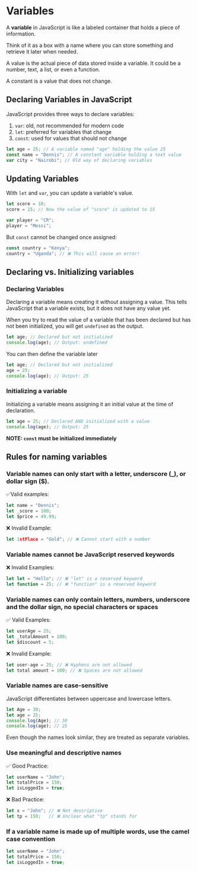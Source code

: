 # Variables

A **variable** in JavaScript is like a labeled container that holds a piece of information.

Think of it as a box with a name where you can store something and retrieve it later when needed.

A value is the actual piece of data stored inside a variable. It could be a number, text, a list, or even a function.

A constant is a value that does not change.

## Declaring Variables in JavaScript

JavaScript provides three ways to declare variables:

1. `var`: old, not recommended for modern code
2. `let`: preferred for variables that change
3. `const`: used for values that should not change

```JavaScript
let age = 25; // A variable named "age" holding the value 25
const name = "Dennis"; // A constant variable holding a text value
var city = "Nairobi"; // Old way of declaring variables
```

## Updating Variables

With `let` and `var`, you can update a variable's value.

```JavaScript
let score = 10;
score = 15; // Now the value of "score" is updated to 15

var player = "CR";
player = "Messi";
```

But `const` cannot be changed once assigned:

```JavaScript
const country = "Kenya";
country = "Uganda"; // ❌ This will cause an error!
```

## Declaring vs. Initializing variables

### Declaring Variables

Declaring a variable means creating it without assigning a value. This tells JavaScript that a variable exists,
but it does not have any value yet.

When you try to read the value of a variable that has been declared but has not been initialized, you will
get `undefined` as the output.

```JavaScript
let age; // Declared but not initialized
console.log(age); // Output: undefined
```

You can then define the variable later

```JavaScript
let age; // Declared but not initialized
age = 25;
console.log(age); // Output: 25
```

### Initializing a variable

Initializing a variable means assigning it an initial value at the time of declaration.

```JavaScript
let age = 25; // Declared AND initialized with a value
console.log(age); // Output: 25
```

**NOTE: `const` must be initialized immediately**

## Rules for naming variables
### Variable names can only start with a letter, underscore (_), or dollar sign ($).

✅Valid examples:
```JavaScript
let name = "Dennis";
let _score = 100;
let $price = 49.99; 
```
❌ Invalid Example:
```JavaScript
let 1stPlace = "Gold"; // ❌ Cannot start with a number
```

### Variable names cannot be JavaScript reserved keywords

❌ Invalid Examples:
```JavaScript
let let = "Hello"; // ❌ "let" is a reserved keyword
let function = 25; // ❌ "function" is a reserved keyword
```

### Variable names can only contain letters, numbers, underscore and the dollar sign, no special characters or spaces
✅ Valid Examples:
```JavaScript
let userAge = 25;
let _totalAmount = 100;
let $discount = 5;
```
❌ Invalid Example:
```JavaScript
let user-age = 25; // ❌ Hyphens are not allowed
let total amount = 100; // ❌ Spaces are not allowed
```

### Variable names are case-sensitive
JavaScript differentiates between uppercase and lowercase letters.
```JavaScript
let Age = 30;
let age = 25;
console.log(Age); // 30
console.log(age); // 25
```
Even though the names look similar, they are treated as separate variables.

### Use meaningful and descriptive names
✅ Good Practice:
```JavaScript
let userName = "John"; 
let totalPrice = 150;
let isLoggedIn = true;
```
❌ Bad Practice:
```JavaScript
let x = "John"; // ❌ Not descriptive
let tp = 150;   // ❌ Unclear what "tp" stands for
```

### If a variable name is made up of multiple words, use the camel case convention
```JavaScript
let userName = "John"; 
let totalPrice = 150;
let isLoggedIn = true;
```